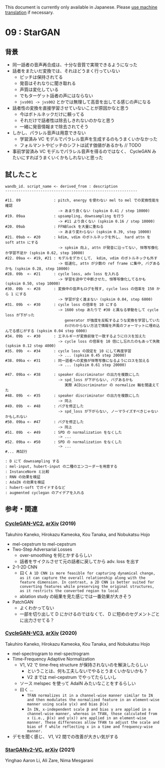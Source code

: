 This document is currently only available in Japanese.
Please [use machine translation](https://github-com.translate.goog/hoshi-vc/hoshi-vc?_x_tr_sl=ja&_x_tr_tl=en&_x_tr_hl=en&_x_tr_pto=wapp) if necessary.

# 09 : StarGAN

## 背景

- 同一話者の音声再合成は、十分な音質で実現できるようになった
- 話者をまたいだ変換では、それほどうまく行っていない
  - ピッチは保持されてる
  - 発音はそれなりに聞き取れる
  - 声質は変化している
  - でもターゲット話者の声にはならない
  - `jvs001 -> jvs002` とかでは無理して高音を出してる感じの声になる
- 話者性の変換を直接学習させていないことが原因かなと思う
  - 今はボトルネックだけに頼ってる
  - それだけで話者性は除去しきれないのかなと思う
  - 一緒に発音情報まで除去されてそう
- しかし、パラレル音声は用意できない
  - 学習済み VC モデルでパラレル音声を生成するのもうまくいかなかった
  - フォルマントやピッチのシフトは試す価値があるかも // TODO
- 事前学習済み VC モデルでパラレル音声を得るのではなく、 CycleGAN みたいにすればうまくいくかもしれないと思った

## 試したこと

```
wandb_id. script_name <- derived_from : description
------------------------------------------------------------

#11. 09               : pitch, energy を使わない mel to mel での変換性能を確認
                        -> あまり良くない (spksim 0.41 / step 10000)
#19. 09aa             : upsampling, downsampling を行う
                        -> #11 より良くない (spksim 0.16 / step 10000)
#20. 09ab             : FFNBlock を大量に重ねる
                        -> あまり変わらない (spksim 0.39, step 10000)
#21. 09ab <- #20      : kdim, vdim のボトルネックを外し、 hard attn を soft attn にする
                        -> spksim 向上, attn が発音に沿ってない, 恒等写像化か学習不足か (spksim 0.62, step 10000)
#22. 09aa <- #19, #21 : モデルをデカくして、 kdim, vdim のボトルネックも外す
                        -> 低速化, attn が少数の ref frame に集中, バグあるかも (spksim 0.28, step 10000)
#28. 09b  <- #21      : cycle loss, adv loss を入れる
                        -> 学習を途中で中断させた, 恒等写像化してるかも (spksim 0.50, step 10000)
#30. 09b  <- #28      : 変換中の音声もログを残す, cycle loss の倍率を 150 から 1 にする
                        -> 学習が全く進まない (spksim 0.04, step 6000)
#31. 09b  <- #30      : cycle loss の倍率を 10 にする
                        -> 1600 step あたりで #30 と異なる挙動をして cycle loss が下がった
                           generator が強度を反転するような変換を学習していた
                           わけわからない方法で情報を声風のフォーマットに埋め込んでる感じがする (spksim 0.04 step 6000)
#34. 09b  <- #30      : エネルギーが変換前後で一致するようにロスを加えた
                        -> cycle loss の倍率を 10 倍にし忘れたのもあって失敗 (spksim 0.12 step 4000)
#35. 09b  <- #34      : cycle loss の設定を 10 にして再度学習
                        -> ... (spksim 0.45 step 20000)
#38. 09ba <- #31      : 同一話者への変換が恒等写像になるようにロスを加える
                        -> ... (spksim 0.61 step 20000)

#47. 09ba <- #38      : speaker discriminator の出力を複数にした
                        -> spd_loss が下がらない, バグあるかも
                           実際 ACDiscriminator の normalize 軸を間違えてた
#48. 09b  <- #35      : speaker discriminator の出力を複数にした
                        -> 同上
#49. 09b  <- #48      : バグを修正した
                        -> spd_loss が下がらない, ノーマライズすべきじゃないかもしれない
#50. 09ba <- #47      : バグを修正した
                        -> 同上
#51. 09b  <- #49      : SPD の normalization をなくした
                        -> ...
#52. 09ba <- #50      : SPD の normalization をなくした
                        -> ...
#... 再試行

: D にて downsampling する
: mel-input, hubert-input の二種のエンコーダーを用意する
: InstanceNorm と比較
: RNN の効果を検証
: AdaIN の効果を検証
: hubert-soft でガイドするなど
: augmented cyclegan のアイデアを入れる
```

## 参考・関連

### [CycleGAN-VC2](http://www.kecl.ntt.co.jp/people/kaneko.takuhiro/projects/cyclegan-vc2/index.html), [arXiv](https://arxiv.org/abs/1904.04631) (2019)

Takuhiro Kaneko, Hirokazu Kameoka, Kou Tanaka, and Nobukatsu Hojo

- mel-cepstrum to mel-cepstrum
- Two-Step Adversarial Losses
  - over-smoothing を何とかするらしい
  - 話者をサイクルさせて元の話者に戻してから adv. loss を出す
- 2-1-2D CNN
  - 曰く `A 1D CNN is more feasible for capturing dynamical change, as it can capture the overall relationship along with the feature dimension. In contrast, a 2D CNN is better suited for converting features while preserving the original structures, as it restricts the converted region to local`
  - ablation study の結果を見た感じでは一番効果が大きそう
- PatchGAN
  - よくわかってない
  - 一部を切り出して D にかけるのではなくて、 D に短めのセグメントごとに出力させてる？

### [CycleGAN-VC3](http://www.kecl.ntt.co.jp/people/kaneko.takuhiro/projects/cyclegan-vc3/index.html), [arXiv](https://arxiv.org/abs/2010.11672) (2020)

Takuhiro Kaneko, Hirokazu Kameoka, Kou Tanaka, and Nobukatsu Hojo

- mel-spectrogram to mel-spectrogram
- Time-Frequency Adaptive Normalization
  - V1, V2 で time-freq structure が保持されないのを解決したらしい
    - ということは、何も工夫しないでやるとうまくいかないかも？
    - V2 までは mel-cepstrum でやってたらしいし
  - ソース melspec を使って AdaIN みたいなことをするらしい
  - 曰く ...
    - `TFAN normalizes it in a channel-wise manner similar to IN and then modulates the normalized feature in an element-wise manner using scale γ(x) and bias β(x)`
    - `In IN, x-independent scale β and bias γ are applied in a channel-wise manner, whereas in TFAN, those calculated from x (i.e., β(x) and γ(x)) are applied in an element-wise manner. These differences allow TFAN to adjust the scale and bias of f while reflecting x in a time and frequency-wise manner.`
- デモを聞く感じ、 V1, V2 間での改善が大きい気がする

### [StarGANv2-VC](https://github.com/yl4579/StarGANv2-VC), [arXiv](https://arxiv.org/abs/2107.10394) (2021)

Yinghao Aaron Li, Ali Zare, Nima Mesgarani
